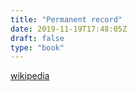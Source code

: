 ```yaml
---
title: "Permanent record"
date: 2019-11-19T17:48:05Z
draft: false
type: "book"
---
```


[wikipedia](https://en.wikipedia.org/wiki/Permanent_Record_(autobiography))